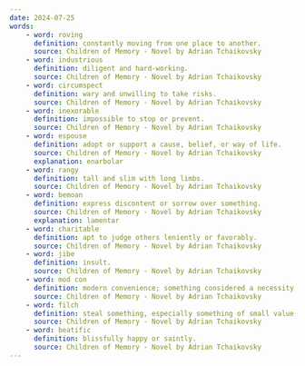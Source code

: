 ```yaml
---
date: 2024-07-25
words:
    - word: roving
      definition: constantly moving from one place to another.
      source: Children of Memory - Novel by Adrian Tchaikovsky
    - word: industrious
      definition: diligent and hard-working.
      source: Children of Memory - Novel by Adrian Tchaikovsky
    - word: circumspect
      definition: wary and unwilling to take risks.
      source: Children of Memory - Novel by Adrian Tchaikovsky
    - word: inexorable
      definition: impossible to stop or prevent.
      source: Children of Memory - Novel by Adrian Tchaikovsky
    - word: espouse
      definition: adopt or support a cause, belief, or way of life.
      source: Children of Memory - Novel by Adrian Tchaikovsky
      explanation: enarbolar
    - word: rangy
      definition: tall and slim with long limbs.
      source: Children of Memory - Novel by Adrian Tchaikovsky
    - word: bemoan
      definition: express discontent or sorrow over something.
      source: Children of Memory - Novel by Adrian Tchaikovsky
      explanation: lamentar
    - word: charitable
      definition: apt to judge others leniently or favorably.
      source: Children of Memory - Novel by Adrian Tchaikovsky
    - word: jibe
      definition: insult.
      source: Children of Memory - Novel by Adrian Tchaikovsky
    - word: mod con
      definition: modern convenience; something considered a necessity in modern living.
      source: Children of Memory - Novel by Adrian Tchaikovsky
    - word: filch
      definition: steal something, especially something of small value, in a casual way.
      source: Children of Memory - Novel by Adrian Tchaikovsky
    - word: beatific
      definition: blissfully happy or saintly.
      source: Children of Memory - Novel by Adrian Tchaikovsky
---
```

